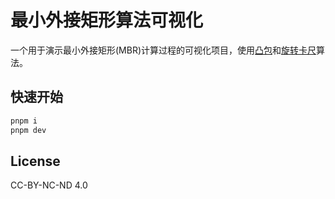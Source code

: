 # 最小外接矩形算法可视化

一个用于演示最小外接矩形(MBR)计算过程的可视化项目，使用[凸包](https://zh.wikipedia.org/wiki/凸包)和[旋转卡尺](https://en.wikipedia.org/wiki/Rotating_calipers)算法。

## 快速开始

```bash
pnpm i
pnpm dev
```

## License

CC-BY-NC-ND 4.0
